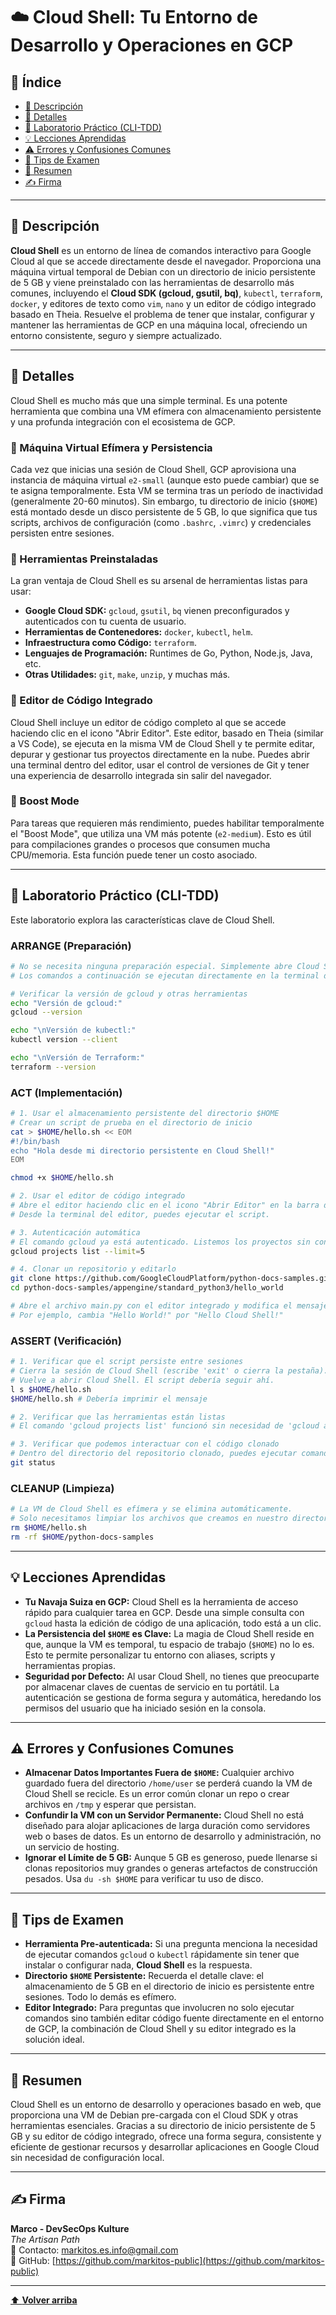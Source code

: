 # ☁️ Cloud Shell: Tu Entorno de Desarrollo y Operaciones en GCP

## 📑 Índice

* [🧭 Descripción](#-descripción)
* [📘 Detalles](#-detalles)
* [🔬 Laboratorio Práctico (CLI-TDD)](#-laboratorio-práctico-cli-tdd)
* [💡 Lecciones Aprendidas](#-lecciones-aprendidas)
* [⚠️ Errores y Confusiones Comunes](#️-errores-y-confusiones-comunes)
* [🎯 Tips de Examen](#-tips-de-examen)
* [🧾 Resumen](#-resumen)
* [✍️ Firma](#-firma)

---

## 🧭 Descripción

**Cloud Shell** es un entorno de línea de comandos interactivo para Google Cloud al que se accede directamente desde el navegador. Proporciona una máquina virtual temporal de Debian con un directorio de inicio persistente de 5 GB y viene preinstalado con las herramientas de desarrollo más comunes, incluyendo el **Cloud SDK (gcloud, gsutil, bq)**, `kubectl`, `terraform`, `docker`, y editores de texto como `vim`, `nano` y un editor de código integrado basado en Theia. Resuelve el problema de tener que instalar, configurar y mantener las herramientas de GCP en una máquina local, ofreciendo un entorno consistente, seguro y siempre actualizado.

---

## 📘 Detalles

Cloud Shell es mucho más que una simple terminal. Es una potente herramienta que combina una VM efímera con almacenamiento persistente y una profunda integración con el ecosistema de GCP.

### 🔹 Máquina Virtual Efímera y Persistencia

Cada vez que inicias una sesión de Cloud Shell, GCP aprovisiona una instancia de máquina virtual `e2-small` (aunque esto puede cambiar) que se te asigna temporalmente. Esta VM se termina tras un período de inactividad (generalmente 20-60 minutos). Sin embargo, tu directorio de inicio (`$HOME`) está montado desde un disco persistente de 5 GB, lo que significa que tus scripts, archivos de configuración (como `.bashrc`, `.vimrc`) y credenciales persisten entre sesiones.

### 🔹 Herramientas Preinstaladas

La gran ventaja de Cloud Shell es su arsenal de herramientas listas para usar:
*   **Google Cloud SDK:** `gcloud`, `gsutil`, `bq` vienen preconfigurados y autenticados con tu cuenta de usuario.
*   **Herramientas de Contenedores:** `docker`, `kubectl`, `helm`.
*   **Infraestructura como Código:** `terraform`.
*   **Lenguajes de Programación:** Runtimes de Go, Python, Node.js, Java, etc.
*   **Otras Utilidades:** `git`, `make`, `unzip`, y muchas más.

### 🔹 Editor de Código Integrado

Cloud Shell incluye un editor de código completo al que se accede haciendo clic en el icono "Abrir Editor". Este editor, basado en Theia (similar a VS Code), se ejecuta en la misma VM de Cloud Shell y te permite editar, depurar y gestionar tus proyectos directamente en la nube. Puedes abrir una terminal dentro del editor, usar el control de versiones de Git y tener una experiencia de desarrollo integrada sin salir del navegador.

### 🔹 Boost Mode

Para tareas que requieren más rendimiento, puedes habilitar temporalmente el "Boost Mode", que utiliza una VM más potente (`e2-medium`). Esto es útil para compilaciones grandes o procesos que consumen mucha CPU/memoria. Esta función puede tener un costo asociado.

---

## 🔬 Laboratorio Práctico (CLI-TDD)

Este laboratorio explora las características clave de Cloud Shell.

### ARRANGE (Preparación)

```bash
# No se necesita ninguna preparación especial. Simplemente abre Cloud Shell desde la consola de Google Cloud.
# Los comandos a continuación se ejecutan directamente en la terminal de Cloud Shell.

# Verificar la versión de gcloud y otras herramientas
echo "Versión de gcloud:"
gcloud --version

echo "\nVersión de kubectl:"
kubectl version --client

echo "\nVersión de Terraform:"
terraform --version
```

### ACT (Implementación)

```bash
# 1. Usar el almacenamiento persistente del directorio $HOME
# Crear un script de prueba en el directorio de inicio
cat > $HOME/hello.sh << EOM
#!/bin/bash
echo "Hola desde mi directorio persistente en Cloud Shell!"
EOM

chmod +x $HOME/hello.sh

# 2. Usar el editor de código integrado
# Abre el editor haciendo clic en el icono "Abrir Editor" en la barra de Cloud Shell.
# Desde la terminal del editor, puedes ejecutar el script.

# 3. Autenticación automática
# El comando gcloud ya está autenticado. Listemos los proyectos sin configuración adicional.
gcloud projects list --limit=5

# 4. Clonar un repositorio y editarlo
git clone https://github.com/GoogleCloudPlatform/python-docs-samples.git
cd python-docs-samples/appengine/standard_python3/hello_world

# Abre el archivo main.py con el editor integrado y modifica el mensaje de respuesta.
# Por ejemplo, cambia "Hello World!" por "Hello Cloud Shell!"
```

### ASSERT (Verificación)

```bash
# 1. Verificar que el script persiste entre sesiones
# Cierra la sesión de Cloud Shell (escribe 'exit' o cierra la pestaña).
# Vuelve a abrir Cloud Shell. El script debería seguir ahí.
l s $HOME/hello.sh
$HOME/hello.sh # Debería imprimir el mensaje

# 2. Verificar que las herramientas están listas
# El comando 'gcloud projects list' funcionó sin necesidad de 'gcloud auth login'.

# 3. Verificar que podemos interactuar con el código clonado
# Dentro del directorio del repositorio clonado, puedes ejecutar comandos de git.
git status
```

### CLEANUP (Limpieza)

```bash
# La VM de Cloud Shell es efímera y se elimina automáticamente.
# Solo necesitamos limpiar los archivos que creamos en nuestro directorio $HOME persistente.
rm $HOME/hello.sh
rm -rf $HOME/python-docs-samples
```

---

## 💡 Lecciones Aprendidas

*   **Tu Navaja Suiza en GCP:** Cloud Shell es la herramienta de acceso rápido para cualquier tarea en GCP. Desde una simple consulta con `gcloud` hasta la edición de código de una aplicación, todo está a un clic.
*   **La Persistencia del `$HOME` es Clave:** La magia de Cloud Shell reside en que, aunque la VM es temporal, tu espacio de trabajo (`$HOME`) no lo es. Esto te permite personalizar tu entorno con aliases, scripts y herramientas propias.
*   **Seguridad por Defecto:** Al usar Cloud Shell, no tienes que preocuparte por almacenar claves de cuentas de servicio en tu portátil. La autenticación se gestiona de forma segura y automática, heredando los permisos del usuario que ha iniciado sesión en la consola.

---

## ⚠️ Errores y Confusiones Comunes

*   **Almacenar Datos Importantes Fuera de `$HOME`:** Cualquier archivo guardado fuera del directorio `/home/user` se perderá cuando la VM de Cloud Shell se recicle. Es un error común clonar un repo o crear archivos en `/tmp` y esperar que persistan.
*   **Confundir la VM con un Servidor Permanente:** Cloud Shell no está diseñado para alojar aplicaciones de larga duración como servidores web o bases de datos. Es un entorno de desarrollo y administración, no un servicio de hosting.
*   **Ignorar el Límite de 5 GB:** Aunque 5 GB es generoso, puede llenarse si clonas repositorios muy grandes o generas artefactos de construcción pesados. Usa `du -sh $HOME` para verificar tu uso de disco.

---

## 🎯 Tips de Examen

*   **Herramienta Pre-autenticada:** Si una pregunta menciona la necesidad de ejecutar comandos `gcloud` o `kubectl` rápidamente sin tener que instalar o configurar nada, **Cloud Shell** es la respuesta.
*   **Directorio `$HOME` Persistente:** Recuerda el detalle clave: el almacenamiento de 5 GB en el directorio de inicio es persistente entre sesiones. Todo lo demás es efímero.
*   **Editor Integrado:** Para preguntas que involucren no solo ejecutar comandos sino también editar código fuente directamente en el entorno de GCP, la combinación de Cloud Shell y su editor integrado es la solución ideal.

---

## 🧾 Resumen

Cloud Shell es un entorno de desarrollo y operaciones basado en web, que proporciona una VM de Debian pre-cargada con el Cloud SDK y otras herramientas esenciales. Gracias a su directorio de inicio persistente de 5 GB y su editor de código integrado, ofrece una forma segura, consistente y eficiente de gestionar recursos y desarrollar aplicaciones en Google Cloud sin necesidad de configuración local.

---

## ✍️ Firma

**Marco - DevSecOps Kulture**  
*The Artisan Path*  
📧 Contacto: [markitos.es.info@gmail.com](mailto:markitos.es.info@gmail.com)  
🐙 GitHub: [https://github.com/markitos-public](https://github.com/markitos-public)

---

[⬆️ **Volver arriba**](#-cloud-shell-tu-entorno-de-desarrollo-y-operaciones-en-gcp)
